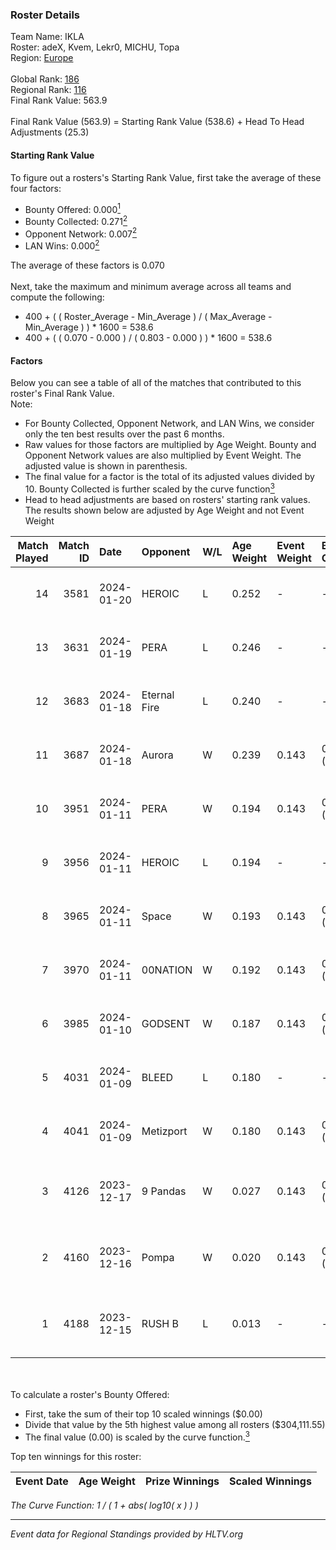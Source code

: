 ### Roster Details<br />
Team Name: IKLA<br />
Roster: adeX, Kvem, Lekr0, MICHU, Topa<br />
Region: [Europe]( ../standings_europe.md)<br />
<br />
Global Rank: [186](../standings_global.md)<br />
Regional Rank: [116]( ../standings_europe.md)<br />
Final Rank Value:  563.9<br />
<br />
Final Rank Value (563.9) = Starting Rank Value (538.6) + Head To Head Adjustments (25.3)<br />

#### Starting Rank Value<br />
To figure out a rosters's Starting Rank Value, first take the average of these four factors:<br />
- Bounty Offered: 0.000[<sup>1</sup>](#table2)
- Bounty Collected: 0.271[<sup>2</sup>](#table1)
- Opponent Network: 0.007[<sup>2</sup>](#table1)
- LAN Wins: 0.000[<sup>2</sup>](#table1)

The average of these factors is 0.070<br />
<br />
Next, take the maximum and minimum average across all teams and compute the following:<br />
- 400 + ( ( Roster_Average - Min_Average ) / ( Max_Average - Min_Average ) ) * 1600 = 538.6
- 400 + ( ( 0.070 - 0.000 ) / ( 0.803 - 0.000 ) ) * 1600 = 538.6


#### Factors<br />
Below you can see a table of all of the matches that contributed to this roster's Final Rank Value.<br />
Note:<br />

- For Bounty Collected, Opponent Network, and LAN Wins, we consider only the ten best results over the past 6 months.
- Raw values for those factors are multiplied by Age Weight. Bounty and Opponent Network values are also multiplied by Event Weight. The adjusted value is shown in parenthesis.
- The final value for a factor is the total of its adjusted values divided by 10. Bounty Collected is further scaled by the curve function[<sup>3</sup>](#curveFunction)
- Head to head adjustments are based on rosters' starting rank values. The results shown below are adjusted by Age Weight and not Event Weight
<span id="table1"></span><br />


| Match Played | Match ID | Date       | Opponent     | W/L | Age Weight | Event Weight | Bounty Collected | Opponent Network | LAN Wins  | H2H Adj. | Roster                                   |
| -: | -: | :- | :- | :- | :- | :- | :- | :- | :- | -: | :- |
|           14 |     3581 | 2024-01-20 | HEROIC       | L   | 0.252      | -            | -                | -                | -         |    -0.01 | adeX, Kvem, Lekr0, MICHU, Topa           |
|           13 |     3631 | 2024-01-19 | PERA         | L   | 0.246      | -            | -                | -                | -         |    -0.95 | adeX, Kvem, Lekr0, MICHU, Topa           |
|           12 |     3683 | 2024-01-18 | Eternal Fire | L   | 0.240      | -            | -                | -                | -         |    -0.01 | adeX, Kvem, Lekr0, MICHU, Topa           |
|           11 |     3687 | 2024-01-18 | Aurora       | W   | 0.239      | 0.143        | 0.513 (0.018)    | 0.918 (0.031)    | 0 (0.000) |     7.52 | adeX, Kvem, Lekr0, MICHU, Topa           |
|           10 |     3951 | 2024-01-11 | PERA         | W   | 0.194      | 0.143        | 0.024 (0.001)    | 0.417 (0.012)    | 0 (0.000) |     5.42 | adeX, Kvem, Lekr0, MICHU, Topa           |
|            9 |     3956 | 2024-01-11 | HEROIC       | L   | 0.194      | -            | -                | -                | -         |    -0.01 | adeX, Kvem, Lekr0, MICHU, Topa           |
|            8 |     3965 | 2024-01-11 | Space        | W   | 0.193      | 0.143        | 0.000 (0.000)    | 0.023 (0.001)    | 0 (0.000) |     1.89 | adeX, Kvem, Lekr0, MICHU, Topa           |
|            7 |     3970 | 2024-01-11 | 00NATION     | W   | 0.192      | 0.143        | 0.000 (0.000)    | 0.016 (0.000)    | 0 (0.000) |     2.50 | adeX, Kvem, Lekr0, MICHU, Topa           |
|            6 |     3985 | 2024-01-10 | GODSENT      | W   | 0.187      | 0.143        | 0.000 (0.000)    | 0.060 (0.002)    | 0 (0.000) |     2.88 | adeX, Kvem, Lekr0, MICHU, Topa           |
|            5 |     4031 | 2024-01-09 | BLEED        | L   | 0.180      | -            | -                | -                | -         |    -0.05 | adeX, Kvem, Lekr0, MICHU, Topa           |
|            4 |     4041 | 2024-01-09 | Metizport    | W   | 0.180      | 0.143        | 0.078 (0.002)    | 0.706 (0.018)    | 0 (0.000) |     5.20 | adeX, Kvem, Lekr0, MICHU, Topa           |
|            3 |     4126 | 2023-12-17 | 9 Pandas     | W   | 0.027      | 0.143        | 0.114 (0.000)    | 0.758 (0.003)    | 0 (0.000) |     0.81 | kensizor, Kvem, MICHU, s4ltovsk1yy, Topa |
|            2 |     4160 | 2023-12-16 | Pompa        | W   | 0.020      | 0.143        | 0.000 (0.000)    | 0.000 (0.000)    | 0 (0.000) |     0.20 | kensizor, Kvem, MICHU, s4ltovsk1yy, Topa |
|            1 |     4188 | 2023-12-15 | RUSH B       | L   | 0.013      | -            | -                | -                | -         |    -0.06 | kensizor, Kvem, MICHU, s4ltovsk1yy, Topa |

<br />
<span id="table2"></span><br />
To calculate a roster's Bounty Offered:<br />

- First, take the sum of their top 10 scaled winnings ($0.00)
- Divide that value by the 5th highest value among all rosters ($304,111.55)
- The final value (0.00) is scaled by the curve function.[<sup>3</sup>](#curveFunction)

Top ten winnings for this roster:<br />

| Event Date | Age Weight | Prize Winnings | Scaled Winnings |
| :- | -: | :- | :- |


<span id="curveFunction"></span>_The Curve Function: 1 / ( 1 + abs( log10( x ) ) )_<br />

---
_Event data for Regional Standings provided by HLTV.org_<br />
